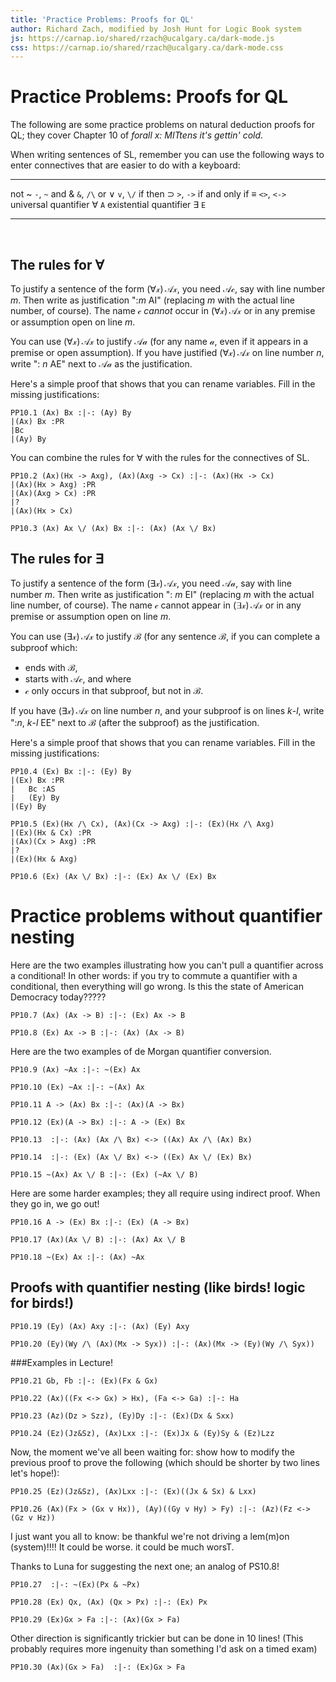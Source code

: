 ```yaml
---
title: 'Practice Problems: Proofs for QL'
author: Richard Zach, modified by Josh Hunt for Logic Book system
js: https://carnap.io/shared/rzach@ucalgary.ca/dark-mode.js
css: https://carnap.io/shared/rzach@ucalgary.ca/dark-mode.css
---
```


Practice Problems: Proofs for QL
================================

The following are some practice problems on natural deduction proofs
for QL; they cover Chapter 10 of _forall x: MITtens it's gettin' cold_.

When writing sentences of SL, remember you can use the following ways
to enter connectives that are easier to do with a keyboard:

------------------------- -----------------------------
not ~                     `-`, `~`
and &                       `&`, `/\`
or $\lor$                       `v`, `\/`
if then $\supset$                  `>`, `->`
if and only if ≡           `<>`, `<->`
universal quantifier ∀    `A`
existential quantifier ∃  `E` 
------------------------- -----------------------------

<br />

[Updated on 12-13-22 with three examples at the very bottom, the penultimate one could be a good exam problem. final one could be a good tough but short HW problem]::


## The rules for $\forall$

To justify a sentence of the form $(\forall
\mathscr{x})\,\mathscr{A}\mathscr{x}$, you need
$\mathscr{A}\mathscr{c}$, say with line number $m$. Then write as
justification ":$m$ AI" (replacing $m$ with the actual line number, of
course). The name $\mathscr{c}$ _cannot_ occur in $(\forall
\mathscr{x})\,\mathscr{A}\mathscr{x}$ or in any premise or assumption
open on line $m$.

You can use $(\forall \mathscr{x})\,\mathscr{A}\mathscr{x}$ to justify
$\mathscr{A}\mathscr{a}$ (for any name $\mathscr{a}$, even if it
appears in a premise or open assumption). If you have justified
$(\forall \mathscr{x})\,\mathscr{A}\mathscr{x}$ on line number $n$,
write ": $n$ AE" next to $\mathscr{A}\mathscr{a}$ as the
justification.

Here's a simple proof that shows that you can rename variables. Fill
in the missing justifications:

~~~{.ProofChecker .LogicBookPD options="resize guides render tabindent fonts" init="now" submission="none" points=0} 
PP10.1 (Ax) Bx :|-: (Ay) By
|(Ax) Bx :PR
|Bc
|(Ay) By
~~~

You can combine the rules for $\forall$ with the rules for the
connectives of SL.

~~~{.ProofChecker .LogicBookPD options="resize guides render tabindent fonts" init="now" submission="none" points=0} 
PP10.2 (Ax)(Hx -> Axg), (Ax)(Axg -> Cx) :|-: (Ax)(Hx -> Cx)
|(Ax)(Hx > Axg) :PR
|(Ax)(Axg > Cx) :PR
|?
|(Ax)(Hx > Cx)
~~~

~~~{.ProofChecker .LogicBookPD options="resize guides render tabindent fonts" init="now" submission="none" points=0} 
PP10.3 (Ax) Ax \/ (Ax) Bx :|-: (Ax) (Ax \/ Bx)
~~~

## The rules for $\exists$

To justify a sentence of the form $(\exists
\mathscr{x})\,\mathscr{A}\mathscr{x}$, you need
$\mathscr{A}\mathscr{a}$, say with line number $m$. Then write as
justification ": $m$ EI" (replacing $m$ with the actual line number, of
course). The name $\mathscr{c}$ cannot appear in $(\exists
\mathscr{x})\,\mathscr{A}\mathscr{x}$ or in any premise or
assumption open on line $m$.

You can use $(\exists \mathscr{x})\,\mathscr{A}\mathscr{x}$ to justify
$\mathscr{B}$ (for any sentence $\mathscr{B}$, if you can complete a
subproof which:

- ends with $\mathscr{B}$,
- starts with $\mathscr{A}\mathscr{c}$, and where 
- $\mathscr{c}$ only occurs in that subproof, but not in
  $\mathscr{B}$. 
  
If you have $(\exists \mathscr{x})\,\mathscr{A}\mathscr{x}$ on line
number $n$, and your subproof is on lines $k$-$l$, write ":$n$,
$k$-$l$ EE" next to $\mathscr{B}$ (after the subproof) as the
justification.

Here's a simple proof that shows that you can rename variables. Fill
in the missing justifications:

~~~{.ProofChecker .LogicBookPD options="resize guides render tabindent fonts" init="now" submission="none" points=0} 
PP10.4 (Ex) Bx :|-: (Ey) By
|(Ex) Bx :PR
|   Bc :AS
|   (Ey) By
|(Ey) By
~~~

~~~{.ProofChecker .LogicBookPD options="resize guides render tabindent fonts" init="now" submission="none" points=0} 
PP10.5 (Ex)(Hx /\ Cx), (Ax)(Cx -> Axg) :|-: (Ex)(Hx /\ Axg)
|(Ex)(Hx & Cx) :PR
|(Ax)(Cx > Axg) :PR
|?
|(Ex)(Hx & Axg)
~~~

~~~{.ProofChecker .LogicBookPD options="resize guides render tabindent fonts" init="now" submission="none" points=0} 
PP10.6 (Ex) (Ax \/ Bx) :|-: (Ex) Ax \/ (Ex) Bx
~~~

# Practice problems without quantifier nesting

Here are the two examples illustrating how you can't pull a quantifier across a conditional! In other words: if you try to commute a quantifier with a conditional, then everything will go wrong. Is this the state of American Democracy today????? 

[ from Chapter 33. Try to complete them without looking at the book:]::

~~~{.ProofChecker .LogicBookPD options="resize guides render tabindent fonts" init="now" submission="none" points=0} 
PP10.7 (Ax) (Ax -> B) :|-: (Ex) Ax -> B
~~~

~~~{.ProofChecker .LogicBookPD options="resize guides render tabindent fonts" init="now" submission="none" points=0} 
PP10.8 (Ex) Ax -> B :|-: (Ax) (Ax -> B)
~~~

Here are the two examples of de Morgan quantifier conversion. 

[Again, try them before looking up the solution:]::

~~~{.ProofChecker .LogicBookPD options="resize guides render tabindent fonts" init="now" submission="none" points=0} 
PP10.9 (Ax) ~Ax :|-: ~(Ex) Ax
~~~

~~~{.ProofChecker .LogicBookPD options="resize guides render tabindent fonts" guides="fitch" init="now" submission="none" points=0} 
PP10.10 (Ex) ~Ax :|-: ~(Ax) Ax
~~~

[Here are exercises from Problem A from Chapter 33: ]:: 

~~~{.ProofChecker .LogicBookPD options="resize guides render tabindent fonts" init="now" submission="none" points=0} 
PP10.11 A -> (Ax) Bx :|-: (Ax)(A -> Bx)
~~~

~~~{.ProofChecker .LogicBookPD options="resize guides render tabindent fonts" init="now" submission="none" points=0} 
PP10.12 (Ex)(A -> Bx) :|-: A -> (Ex) Bx
~~~

~~~{.ProofChecker .LogicBookPD options="resize guides render tabindent fonts" init="now" submission="none" points=0} 
PP10.13  :|-: (Ax) (Ax /\ Bx) <-> ((Ax) Ax /\ (Ax) Bx)
~~~

~~~{.ProofChecker .LogicBookPD options="resize guides render tabindent fonts" init="now" submission="none" points=0} 
PP10.14  :|-: (Ex) (Ax \/ Bx) <-> ((Ex) Ax \/ (Ex) Bx)
~~~

~~~{.ProofChecker .LogicBookPD options="resize guides render tabindent fonts" init="now" submission="none" points=0} 
PP10.15 ~(Ax) Ax \/ B :|-: (Ex) (~Ax \/ B)
~~~

Here are some harder examples; they all require using indirect proof. When they go in, we go out! 

~~~{.ProofChecker .LogicBookPD options="resize guides render tabindent fonts" init="now" submission="none" points=0} 
PP10.16 A -> (Ex) Bx :|-: (Ex) (A -> Bx)
~~~

~~~{.ProofChecker .LogicBookPD options="resize guides render tabindent fonts" init="now" submission="none" points=0} 
PP10.17 (Ax)(Ax \/ B) :|-: (Ax) Ax \/ B
~~~

~~~{.ProofChecker .LogicBookPD options="resize guides render tabindent fonts" init="now" submission="none" points=0} 
PP10.18 ~(Ex) Ax :|-: (Ax) ~Ax
~~~

## Proofs with quantifier nesting (like birds! logic for birds!)

~~~{.ProofChecker .LogicBookPD options="resize guides render tabindent fonts" init="now" submission="none" points=0} 
PP10.19 (Ey) (Ax) Axy :|-: (Ax) (Ey) Axy
~~~

~~~{.ProofChecker .LogicBookPD options="resize guides render tabindent fonts" init="now" submission="none" points=0} 
PP10.20 (Ey)(Wy /\ (Ax)(Mx -> Syx)) :|-: (Ax)(Mx -> (Ey)(Wy /\ Syx))
~~~


###Examples in Lecture!

[For Hunt, these are a blast from the past, and he admires his creativity!]::

~~~{.ProofChecker .LogicBookPD options="resize guides render tabindent fonts" init="now" submission="none" points=0} 
PP10.21 Gb, Fb :|-: (Ex)(Fx & Gx)
~~~

~~~{.ProofChecker .LogicBookPD options="resize guides render tabindent fonts" init="now" submission="none" points=0} 
PP10.22 (Ax)((Fx <-> Gx) > Hx), (Fa <-> Ga) :|-: Ha
~~~

~~~{.ProofChecker .LogicBookPD options="resize guides render tabindent fonts" init="now" submission="none" points=0} 
PP10.23 (Az)(Dz > Szz), (Ey)Dy :|-: (Ex)(Dx & Sxx)
~~~

~~~{.ProofChecker .LogicBookPD options="resize guides render tabindent fonts" init="now" submission="none" points=0} 
PP10.24 (Ez)(Jz&Sz), (Ax)Lxx :|-: (Ex)Jx & (Ey)Sy & (Ez)Lzz
~~~

Now, the moment we've all been waiting for: show how to modify the previous proof to prove the following (which should be shorter by two lines let's hope!): 

~~~{.ProofChecker .LogicBookPD options="resize guides render tabindent fonts" init="now" submission="none" points=0} 
PP10.25 (Ez)(Jz&Sz), (Ax)Lxx :|-: (Ex)((Jx & Sx) & Lxx)
~~~

~~~{.ProofChecker .LogicBookPD options="resize guides render tabindent fonts" init="now" submission="none" points=0} 
PP10.26 (Ax)(Fx > (Gx v Hx)), (Ay)((Gy v Hy) > Fy) :|-: (Az)(Fz <-> (Gz v Hz))
~~~

I just want you all to know: be thankful we're not driving a lem(m)on (system)!!!! It could be worse. it could be much worsT. 


Thanks to Luna for suggesting the next one; an analog of PS10.8!

~~~{.ProofChecker .LogicBookPD options="resize guides render tabindent fonts" init="now" submission="none" points=0} 
PP10.27  :|-: ~(Ex)(Px & ~Px)
~~~

<!--- 
Solution for this problem: 

    (∃x)(Px & ~Px) :A/ for ~I
        Pa & ~Pa :A/ for EE
            (∃x)(Px & ~Px) :A/ for ~I
            Pa :2 &E
            ~Pa :2 &E
        ~(∃x)(Px & ~Px) :3-5 ~I
    ~(∃x)(Px & ~Px) :1, 2-6 EE
    (∃x)(Px & ~Px) :1 R
~(∃x)(Px & ~Px) :1-8 ~I

-->

~~~{.ProofChecker .LogicBookPD options="tabindent guides fonts resize render" submission="none"} 
PP10.28 (Ex) Qx, (Ax) (Qx > Px) :|-: (Ex) Px
~~~


<!--- 
Solution for this problem: 

(∃x)Qx :PR
(∀x)(Qx ⊃ Px) :PR
    Qa :A/ for EE
    Qa > Pa :2 AE
    Pa :3, 4 >E
    (Ex)Px :5 EI
(Ex)Px :1, 3-6 EE
very easy; app of EE, AE, EI 

-->



~~~{.ProofChecker .LogicBookPD options="tabindent guides fonts resize render" submission="none"} 
PP10.29 (Ex)Gx > Fa :|-: (Ax)(Gx > Fa)
~~~

<!--- 
Solution for this problem: 

(∃x)Gx ⊃ Fa :PR
    Gb :A/ for >I
    (Ex)Gx :2 EI
    Fa :1, 3 >E
Gb > Fa :2-4 >I
(Ax)(Gx > Fa) :5 AI

-->

Other direction is significantly trickier but can be done in 10 lines! (This probably requires more ingenuity than something I'd ask on a timed exam) 

~~~{.ProofChecker .LogicBookPD options="tabindent guides fonts resize render exam" submission="none"} 
PP10.30 (Ax)(Gx > Fa)  :|-: (Ex)Gx > Fa
~~~

<!--- 
Solution for this problem: 
Other direction of this one is MUCH trickier but I figured it out!!! and only 10 lines. but seems probably too clever to put on an exam. could be a good problem set problem:

(∀x)(Gx ⊃ Fa) :PR
    (Ex)Gx :A/ for >I
        Gb :A/ for EE
            (Ex)Gx :A/ for >I
            Gb > Fa : 1 AE
            Fa :3, 5 >E
        (Ex)Gx>Fa :4-6 >I
    (Ex)Gx>Fa :2, 3-7 EE
    Fa :2, 8 >E
(Ex)Gx>Fa :2-9 >I  

-->



<!---

seems that logic book systems don't let you handle identity. sigh. 

#### Proofs with identity (which we probs won't get to, but hey, maybe this course will be different in 2044?)

"Everyone loves my baby, but my baby loves no one but me"

~~~{.ProofChecker .LogicBookPDPlus options="resize guides render tabindent fonts" init="now" submission="none" points=0} 
PP10.21 (Ax) Lxb, (Ax)(Lbx -> x = i) :|-: b = i
~~~

"There is exactly one hero" has two different symbolizations. Let's
prove they are equivalent.

~~~{.ProofChecker .LogicBookPD options="resize guides render tabindent fonts" init="now" submission="none" points=0} 
PP10.22 (Ex)(Hx /\ (Ay)(Hy -> x = y)) :|-: (Ex)(Ay)(Hy <-> x=y)
~~~

~~~{.ProofChecker .LogicBookPD options="resize guides render tabindent fonts" init="now" submission="none" points=0} 
PP10.23 (Ex)(Ay)(Hy <-> x=y) :|-: (Ex)(Hx /\ (Ay)(Hy -> x = y))
~~~

If there is at least one P, and no more than one, there is exactly one.

~~~{.ProofChecker .LogicBookPD options="resize guides render tabindent fonts" init="now" submission="none" points=0} 
PP10.24 (Ex) Px, (Ax)(Ay)((Px /\ Py) -> x=y) :|-: (Ex)(Px /\ (Ay)(Py -> x=y))
~~~

-->

<!---

## A proof box for you to play in!

Want to use Carnap to construct and check an arbitrary proof? You can
do that in this "playground" proof editor. Use it for any of the
exercises from Chapter 10 in the book, for instance.
(It should accept derived rules, too.)

~~~{.Playground .ZachQLPlus2019 options="resize render tabindent fonts"} 
~~~

-->